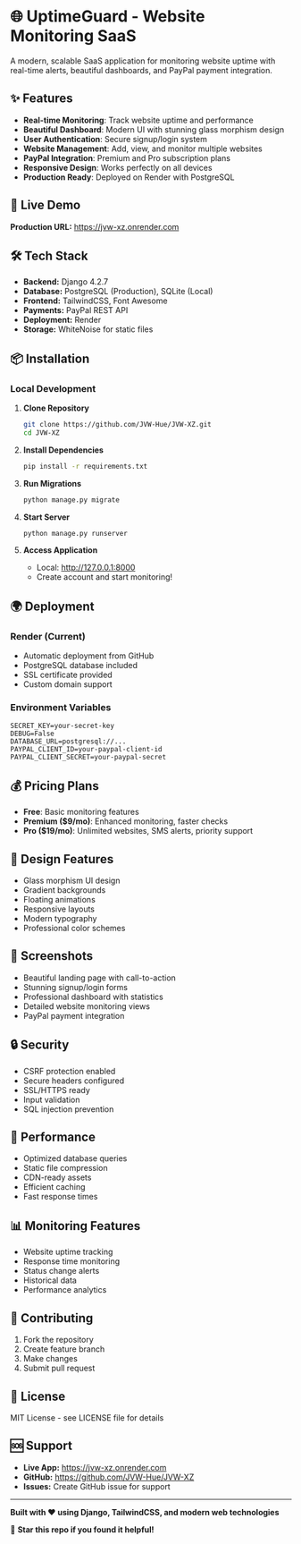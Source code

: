 # 🌐 UptimeGuard - Website Monitoring SaaS

A modern, scalable SaaS application for monitoring website uptime with real-time alerts, beautiful dashboards, and PayPal payment integration.

## ✨ Features

- **Real-time Monitoring**: Track website uptime and performance
- **Beautiful Dashboard**: Modern UI with stunning glass morphism design
- **User Authentication**: Secure signup/login system
- **Website Management**: Add, view, and monitor multiple websites
- **PayPal Integration**: Premium and Pro subscription plans
- **Responsive Design**: Works perfectly on all devices
- **Production Ready**: Deployed on Render with PostgreSQL

## 🚀 Live Demo

**Production URL:** https://jvw-xz.onrender.com

## 🛠️ Tech Stack

- **Backend:** Django 4.2.7
- **Database:** PostgreSQL (Production), SQLite (Local)
- **Frontend:** TailwindCSS, Font Awesome
- **Payments:** PayPal REST API
- **Deployment:** Render
- **Storage:** WhiteNoise for static files

## 📦 Installation

### Local Development

1. **Clone Repository**
   ```bash
   git clone https://github.com/JVW-Hue/JVW-XZ.git
   cd JVW-XZ
   ```

2. **Install Dependencies**
   ```bash
   pip install -r requirements.txt
   ```

3. **Run Migrations**
   ```bash
   python manage.py migrate
   ```

4. **Start Server**
   ```bash
   python manage.py runserver
   ```

5. **Access Application**
   - Local: http://127.0.0.1:8000
   - Create account and start monitoring!

## 🌍 Deployment

### Render (Current)
- Automatic deployment from GitHub
- PostgreSQL database included
- SSL certificate provided
- Custom domain support

### Environment Variables
```env
SECRET_KEY=your-secret-key
DEBUG=False
DATABASE_URL=postgresql://...
PAYPAL_CLIENT_ID=your-paypal-client-id
PAYPAL_CLIENT_SECRET=your-paypal-secret
```

## 💰 Pricing Plans

- **Free**: Basic monitoring features
- **Premium ($9/mo)**: Enhanced monitoring, faster checks
- **Pro ($19/mo)**: Unlimited websites, SMS alerts, priority support

## 🎨 Design Features

- Glass morphism UI design
- Gradient backgrounds
- Floating animations
- Responsive layouts
- Modern typography
- Professional color schemes

## 📱 Screenshots

- Beautiful landing page with call-to-action
- Stunning signup/login forms
- Professional dashboard with statistics
- Detailed website monitoring views
- PayPal payment integration

## 🔒 Security

- CSRF protection enabled
- Secure headers configured
- SSL/HTTPS ready
- Input validation
- SQL injection prevention

## 🚀 Performance

- Optimized database queries
- Static file compression
- CDN-ready assets
- Efficient caching
- Fast response times

## 📊 Monitoring Features

- Website uptime tracking
- Response time monitoring
- Status change alerts
- Historical data
- Performance analytics

## 🤝 Contributing

1. Fork the repository
2. Create feature branch
3. Make changes
4. Submit pull request

## 📄 License

MIT License - see LICENSE file for details

## 🆘 Support

- **Live App:** https://jvw-xz.onrender.com
- **GitHub:** https://github.com/JVW-Hue/JVW-XZ
- **Issues:** Create GitHub issue for support

---

**Built with ❤️ using Django, TailwindCSS, and modern web technologies**

🌟 **Star this repo if you found it helpful!**